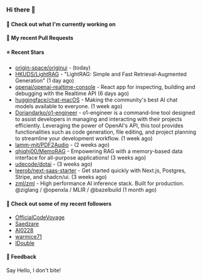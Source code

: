 ### Hi there 👋

#### 👷 Check out what I'm currently working on

#### 🔨 My recent Pull Requests


#### ⭐ Recent Stars

- [origin-space/originui](https://github.com/origin-space/originui) -  (today)
- [HKUDS/LightRAG](https://github.com/HKUDS/LightRAG) - &#34;LightRAG: Simple and Fast Retrieval-Augmented Generation&#34; (1 day ago)
- [openai/openai-realtime-console](https://github.com/openai/openai-realtime-console) - React app for inspecting, building and debugging with the Realtime API (6 days ago)
- [huggingface/chat-macOS](https://github.com/huggingface/chat-macOS) - Making the community&#39;s best AI chat models available to everyone. (1 week ago)
- [Doriandarko/o1-engineer](https://github.com/Doriandarko/o1-engineer) - o1-engineer is a command-line tool designed to assist developers in managing and interacting with their projects efficiently. Leveraging the power of OpenAI&#39;s API, this tool provides functionalities such as code generation, file editing, and project planning to streamline your development workflow. (1 week ago)
- [lamm-mit/PDF2Audio](https://github.com/lamm-mit/PDF2Audio) -  (2 weeks ago)
- [qhjqhj00/MemoRAG](https://github.com/qhjqhj00/MemoRAG) - Empowering RAG with a memory-based data interface for all-purpose applications! (3 weeks ago)
- [udecode/dotai](https://github.com/udecode/dotai) -  (3 weeks ago)
- [leerob/next-saas-starter](https://github.com/leerob/next-saas-starter) - Get started quickly with Next.js, Postgres, Stripe, and shadcn/ui. (3 weeks ago)
- [zml/zml](https://github.com/zml/zml) - High performance AI inference stack. Built for production. @ziglang / @openxla / MLIR / @bazelbuild (1 month ago)

#### 👯 Check out some of my recent followers

- [OfficialCodeVoyage](https://github.com/OfficialCodeVoyage)
- [Saedzare](https://github.com/Saedzare)
- [AI0228](https://github.com/AI0228)
- [warmice71](https://github.com/warmice71)
- [IDouble](https://github.com/IDouble)

#### 💬 Feedback

Say Hello, I don't bite!